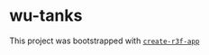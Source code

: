 # wu-tanks

This project was bootstrapped with [`create-r3f-app`](https://github.com/utsuboco/create-r3f-app)